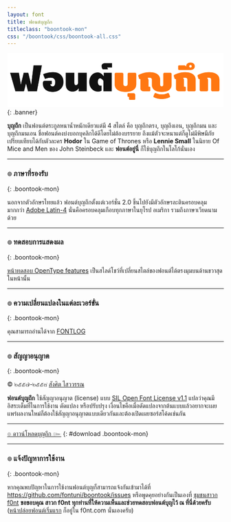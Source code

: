 ```yaml
---
layout: font
title: ฟอนต์บุญถึก
titleclass: "boontook-mon"
css: "/boontook/css/boontook-all.css"
---
```


![BoonTook Banner](images/boontook-banner-900.png)
{: .banner}

**บุญถึก** เป็นฟอนต์ตระกูลหนาน้ำหนักเดียวแต่มี 4 สไตล์ คือ บุญถึกตรง, บุญถึงเอน, บุญถึกมน และ บุญถึกมนเอน ชื่อฟอนต์คงบ่งบอกบุคลิกได้ดีโดยไม่ต้องบรรยาย ถึงแม้ตัวจะหนาแต่ก็ดูไม่มีพิษมีภัย เปรียบเทียบได้กับตัวละคร **Hodor** ใน Game of Thrones หรือ **Lennie Small** ในนิยาย Of Mice and Men ของ John Steinbeck และ **ฟอนต์อยู่นี่** ก็ใช้บุญถึกในโลโก้นั่นเอง

-----

### ๏ ภาษาที่รองรับ
{: .boontook-mon}

นอกจากตัวอักษรไทยแล้ว ฟอนต์บุญถึกตั้งแต่เวอร์ชั่น 2.0 ขึ้นไปยังมีตัวอักษรละตินครอบคลุมมากกว่า [Adobe Latin-4](https://adobe-type-tools.github.io/adobe-latin-charsets/adobe-latin-4.html) นั่นคือครอบคลุมเกือบทุกภาษาในยุโรป อเมริกา รวมถึงภาษาเวียดนามด้วย

-----

### ๏ ทดสอบการแสดงผล
{: .boontook-mon}

[หน้าทดสอบ OpenType features](features.html) เป็นสไลด์โชว์ที่เปลี่ยนสไตล์ของฟอนต์ได้ตรงมุมบนด้านขวาสุดในหน้านั้น

-----


### ๏ ความเปลี่ยนแปลงในแต่ละเวอร์ขั่น
{: .boontook-mon}

คุณสามารถอ่านได้จาก [FONTLOG](FONTLOG.html)

-----

### ๏ สัญญาอนุญาต
{: .boontook-mon}

&copy; ๒๕๕๗-๒๕๕๘ [สังศิต ไสววรรณ](https://sungsit.com/)

**ฟอนต์บุญถึก** ใช้สัญญาอนุญาต (license) แบบ [SIL Open Font License v1.1](http://scripts.sil.org/OFL) แปลว่าคุณมีอิสระเต็มที่ในการใช้งาน ดัดแปลง หรือปรับปรุง เงื่อนไขคือเมื่อดัดแปลงจากต้นแบบแล้วอยากจะเผยแพร่ผลงานใหม่ก็ต้องใช้สัญญาอนุญาตแบบเดียวกันและต้องเปิดเผยซอร์สโค้ดเช่นกัน

-----

[๏ ดาวน์โหลดบุญถึก ๛](https://github.com/fontuni/boontook/releases)
{: #download .boontook-mon}

-----

### ๏ แจ้งปัญหาการใช้งาน
{: .boontook-mon}

หากคุณพบปัญหาในการใช้งานฟอนต์บุญก็สามารถแจ้งกันเข้ามาได้ที่ <https://github.com/fontuni/boontook/issues> หรือพูดคุยอย่างกันเป็นเองที่ [ชุมชนสาวก f0nt](http://www.f0nt.com/forum/index.php/topic,21990.0.html) **ขอขอบคุณ สาวก f0nt ทุกท่านที่ให้ความเห็นและช่วยทดสอบฟอนต์บุญไว้ ณ ที่นี่ด้วยครับ** ([หน้าปล่อยฟอนต์เริ่มแรก](http://www.f0nt.com/release/boontook/) ก็อยู่ใน f0nt.com นั่นเองครับ)

